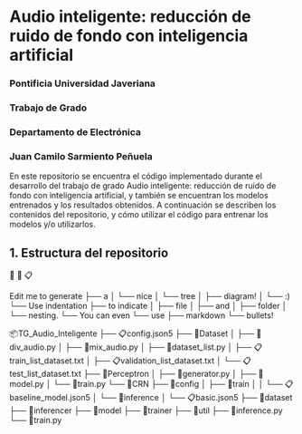 # Audio inteligente: reducción de ruido de fondo con inteligencia artificial

### Pontificia Universidad Javeriana
### Trabajo de Grado
### Departamento de Electrónica
### Juan Camilo Sarmiento Peñuela


En este repositorio se encuentra el código implementado durante el desarrollo
del trabajo de grado Audio inteligente: reducción de ruido de fondo con
inteligencia artificial, y también se encuentran los modelos entrenados y los
resultados obtenidos. A continuación se describen los contenidos del
repositorio, y cómo utilizar el código para entrenar los modelos y/o
utilizarlos.

## 1. Estructura del repositorio

:open_file_folder:
:page_with_curl:
:clipboard:

Edit me to generate
├── a
│   └── nice
│       └── tree
│           ├── diagram!
│           └── :)
└── Use indentation
    ├── to indicate
    │   ├── file
    │   ├── and
    │   ├── folder
    │   └── nesting.
    └── You can even
        └── use
            ├── markdown
            └── bullets!



:package:TG_Audio_Inteligente
├── :clipboard:config.json5
├── :open_file_folder:Dataset
│   ├── :page_with_curl:div_audio.py
│   ├── :page_with_curl:mix_audio.py
│   ├── :page_with_curl:dataset_list.py
│   ├── :clipboard:train_list_dataset.txt
│   ├── :clipboard:validation_list_dataset.txt
│   └── :clipboard:test_list_dataset.txt
├── :open_file_folder:Perceptron
│   ├── :page_with_curl:generator.py
│   ├── :page_with_curl:model.py
│   └── :page_with_curl:train.py
└── :open_file_folder:CRN
    ├── :open_file_folder:config
    │   ├── :open_file_folder:train
    │   │   └── :clipboard:baseline_model.json5
    │   └── :open_file_folder:inference
    │       └── :clipboard:basic.json5
    ├── :open_file_folder:dataset
    ├── :open_file_folder:inferencer
    ├── :open_file_folder:model
    ├── :open_file_folder:trainer
    ├── :open_file_folder:util
    ├── :page_with_curl:inference.py
    └── :page_with_curl:train.py
